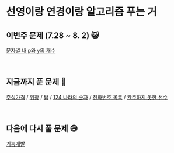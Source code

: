 # 선영이랑 연경이랑 알고리즘 푸는 거
## 이번주 문제 (7.28 ~ 8. 2) 😺
[문자열 내 p와 y의 개수](https://programmers.co.kr/learn/courses/30/lessons/12916)

<br>

## 지금까지 푼 문제 🥳
[주식가격](https://programmers.co.kr/learn/courses/30/lessons/42584) / [위장](https://programmers.co.kr/learn/courses/30/lessons/42578) / [탑](https://programmers.co.kr/learn/courses/30/lessons/42588
) / [124 나라의 숫자](https://programmers.co.kr/learn/courses/30/lessons/12899) / [전화번호 목록](https://programmers.co.kr/learn/courses/30/lessons/42577) / [완주하지 못한 선수](https://programmers.co.kr/learn/courses/30/lessons/42576)

<br>

## 다음에 다시 풀 문제 😅
[기능개발](https://programmers.co.kr/learn/courses/30/lessons/42586)

